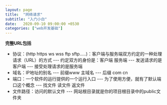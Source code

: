 ```yaml
---
layout: page
title:  "网络请求"
subtitle: "入门小白"
date:   2020-09-10 09:00:00 +0530
categories: ["web开发基础"]
---
```


**完整URL包括**
 - 协议：(http https ws wss ftp sftp.....)：客户端与服务端双方约定的一种处理请求（URL）的方式
  --- 约定双方的身份是：客户端 服务端
   --- 发送请求的是客户端
   --- 接受处理请求的是服务端
 - 域名：IP地址的别名
  --- 前缀www 主域名
  --- 后缀 com cn
 - 端口：一个软件的运行提供的一个运行入口
  --- 为了使用方便，就有了默认端口这个概念
  --- 找文件 读文件 返文件
 - 文件路径：访问的默认文件
  --- 网站根目录就是你的项目根目录中的public文件夹